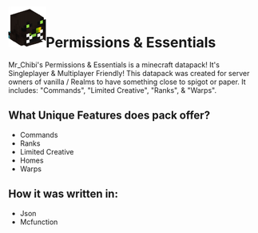 <h1><img src="https://github.com/mr-chibi/permissions/blob/main/pack.png?raw=true">Permissions & Essentials</h1>
<p>Mr_Chibi's Permissions & Essentials is a minecraft datapack! It's Singleplayer & Multiplayer Friendly!
This datapack was created for server owners of vanilla / Realms to have something close to spigot or paper. It includes: "Commands", "Limited Creative", "Ranks", & "Warps".</p>

<h2>What Unique Features does pack offer?</h2>
<ul>
  <li>Commands</li>
  <li>Ranks</li>
  <li>Limited Creative</li>
  <li>Homes</li>
  <li>Warps</li>
</ul>

<h2>How it was written in:</h2>
<ul>
  <li>Json</li>
  <li>Mcfunction</li>
</ul>
